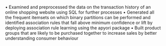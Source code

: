 •	Examined and preprocessed the data on the transaction history of an online shopping website using SQL for further processes
•	Generated all the frequent itemsets on which binary partitions can be performed and identified association rules that fall above minimum confidence or lift by deploying association rule learning using the apyori package
•	Built product groups that are likely to be purchased together to increase sales by better understanding consumer behaviour
